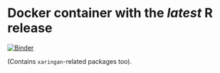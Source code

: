# Docker container with the *latest* R release

[![Binder](https://mybinder.org/badge_logo.svg)](https://mybinder.org/v2/gh/Bogdasayen/decision_trees_docker/main?urlpath=rstudio)

(Contains `xaringan`-related packages too).
